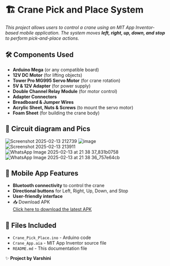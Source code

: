 # 🏗️ Crane Pick and Place System  
_This project allows users to control a crane using an MIT App Inventor-based mobile application. The system moves **left, right, up, down, and stop** to perform pick-and-place actions._  

## 🛠️ Components Used  
-  **Arduino Mega** (or any compatible board)  
-  **12V DC Motor** (for lifting objects)  
-  **Tower Pro MG995 Servo Motor** (for crane rotation)  
-  **5V & 12V Adapter** (for power supply)  
-  **Double Channel Relay Module** (for motor control)  
-  **Adapter Connectors** 
-  **Breadboard & Jumper Wires**  
-  **Acrylic Sheet, Nuts & Screws** (to mount the servo motor)  
-  **Foam Sheet** (for building the crane body)  

## 📸 Circuit diagram and Pics
![Screenshot 2025-02-13 212739](https://github.com/user-attachments/assets/2e7315f5-982a-46b6-964a-1c33784ab34f)
![image](https://github.com/user-attachments/assets/4771937b-772a-4b7a-8cf2-8c84df7ca6b3)
![Screenshot 2025-02-13 213911](https://github.com/user-attachments/assets/1c1b724f-17dc-4462-b098-8e623b834018)
![WhatsApp Image 2025-02-13 at 21 38 37_831b0758](https://github.com/user-attachments/assets/1ee92442-ac17-48d9-bde8-9ae17e4fcfcd)
![WhatsApp Image 2025-02-13 at 21 38 36_757e64cb](https://github.com/user-attachments/assets/c1e2eaf9-59e5-4644-8944-2551653d2e6d)

## 📱 Mobile App Features  
- **Bluetooth connectivity** to control the crane  
- **Directional buttons** for Left, Right, Up, Down, and Stop  
- **User-friendly interface**  
- 📥 Download APK  
[Click here to download the latest APK](https://github.com/B0tati/Crane-pick-and-place/releases/download/v1.0/Crane.apk)

## 📂 Files Included  
- `Crane_Pick_Place.ino` - Arduino code  
- `Crane_App.aia` - MIT App Inventor source file    
- `README.md` - This documentation file 

✨ **Project by Varshini**
